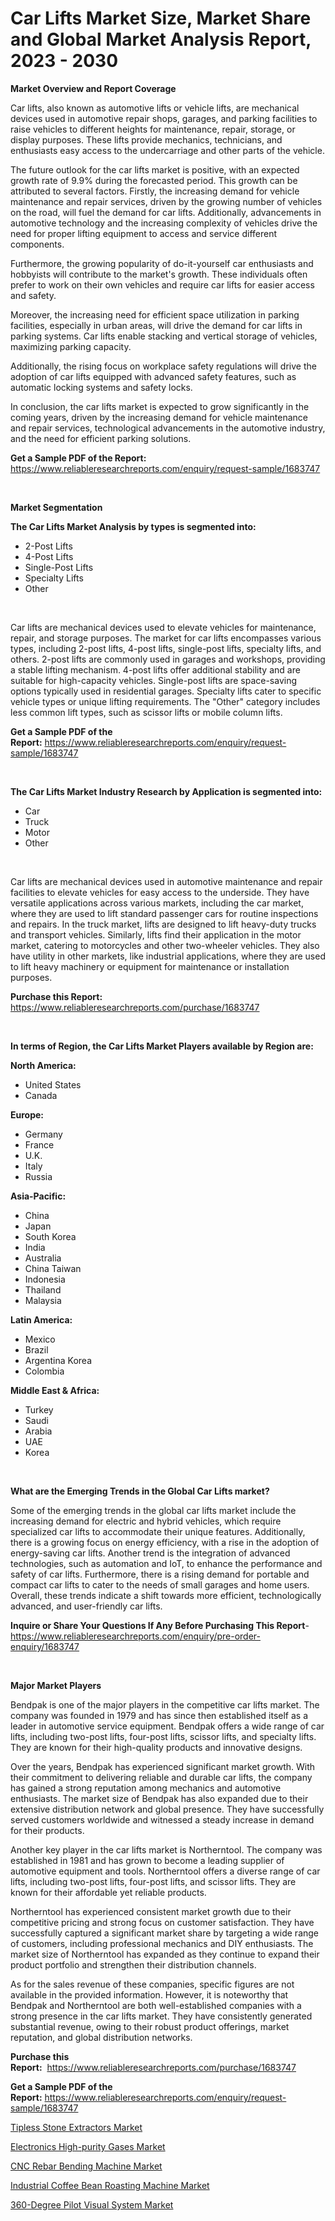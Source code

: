<p><h1>Car Lifts Market Size, Market Share and Global Market Analysis Report, 2023 - 2030</h1></p><p><strong>Market Overview and Report Coverage</strong></p>
<p><p>Car lifts, also known as automotive lifts or vehicle lifts, are mechanical devices used in automotive repair shops, garages, and parking facilities to raise vehicles to different heights for maintenance, repair, storage, or display purposes. These lifts provide mechanics, technicians, and enthusiasts easy access to the undercarriage and other parts of the vehicle.</p><p>The future outlook for the car lifts market is positive, with an expected growth rate of 9.9% during the forecasted period. This growth can be attributed to several factors. Firstly, the increasing demand for vehicle maintenance and repair services, driven by the growing number of vehicles on the road, will fuel the demand for car lifts. Additionally, advancements in automotive technology and the increasing complexity of vehicles drive the need for proper lifting equipment to access and service different components.</p><p>Furthermore, the growing popularity of do-it-yourself car enthusiasts and hobbyists will contribute to the market's growth. These individuals often prefer to work on their own vehicles and require car lifts for easier access and safety.</p><p>Moreover, the increasing need for efficient space utilization in parking facilities, especially in urban areas, will drive the demand for car lifts in parking systems. Car lifts enable stacking and vertical storage of vehicles, maximizing parking capacity.</p><p>Additionally, the rising focus on workplace safety regulations will drive the adoption of car lifts equipped with advanced safety features, such as automatic locking systems and safety locks.</p><p>In conclusion, the car lifts market is expected to grow significantly in the coming years, driven by the increasing demand for vehicle maintenance and repair services, technological advancements in the automotive industry, and the need for efficient parking solutions.</p></p>
<p><strong>Get a Sample PDF of the Report:</strong> <a href="https://www.reliableresearchreports.com/enquiry/request-sample/1683747">https://www.reliableresearchreports.com/enquiry/request-sample/1683747</a></p>
<p>&nbsp;</p>
<p><strong>Market Segmentation</strong></p>
<p><strong>The Car Lifts Market Analysis by types is segmented into:</strong></p>
<p><ul><li>2-Post Lifts</li><li>4-Post Lifts</li><li>Single-Post Lifts</li><li>Specialty Lifts</li><li>Other</li></ul></p>
<p>&nbsp;</p>
<p><p>Car lifts are mechanical devices used to elevate vehicles for maintenance, repair, and storage purposes. The market for car lifts encompasses various types, including 2-post lifts, 4-post lifts, single-post lifts, specialty lifts, and others. 2-post lifts are commonly used in garages and workshops, providing a stable lifting mechanism. 4-post lifts offer additional stability and are suitable for high-capacity vehicles. Single-post lifts are space-saving options typically used in residential garages. Specialty lifts cater to specific vehicle types or unique lifting requirements. The "Other" category includes less common lift types, such as scissor lifts or mobile column lifts.</p></p>
<p><strong>Get a Sample PDF of the Report:</strong>&nbsp;<a href="https://www.reliableresearchreports.com/enquiry/request-sample/1683747">https://www.reliableresearchreports.com/enquiry/request-sample/1683747</a></p>
<p>&nbsp;</p>
<p><strong>The Car Lifts Market Industry Research by Application is segmented into:</strong></p>
<p><ul><li>Car</li><li>Truck</li><li>Motor</li><li>Other</li></ul></p>
<p>&nbsp;</p>
<p><p>Car lifts are mechanical devices used in automotive maintenance and repair facilities to elevate vehicles for easy access to the underside. They have versatile applications across various markets, including the car market, where they are used to lift standard passenger cars for routine inspections and repairs. In the truck market, lifts are designed to lift heavy-duty trucks and transport vehicles. Similarly, lifts find their application in the motor market, catering to motorcycles and other two-wheeler vehicles. They also have utility in other markets, like industrial applications, where they are used to lift heavy machinery or equipment for maintenance or installation purposes.</p></p>
<p><strong>Purchase this Report:</strong>&nbsp; <a href="https://www.reliableresearchreports.com/purchase/1683747">https://www.reliableresearchreports.com/purchase/1683747</a></p>
<p>&nbsp;</p>
<p><strong>In terms of Region, the Car Lifts Market Players available by Region are:</strong></p>
<p>
    <p> <strong> North America: </strong>
        <ul>
            <li>United States</li>
            <li>Canada</li>
        </ul>
        </p> 
    <p> <strong> Europe: </strong>
        <ul>
            <li>Germany</li>
            <li>France</li>
            <li>U.K.</li>
            <li>Italy</li>
            <li>Russia</li>
        </ul>
        </p> 
    <p> <strong> Asia-Pacific: </strong>
        <ul>
            <li>China</li>
            <li>Japan</li>
            <li>South Korea</li>
            <li>India</li>
            <li>Australia</li>
            <li>China Taiwan</li>
            <li>Indonesia</li>
            <li>Thailand</li>
            <li>Malaysia</li>
        </ul>
        </p> 
    <p> <strong> Latin America: </strong>
        <ul>
            <li>Mexico</li>
            <li>Brazil</li>
            <li>Argentina Korea</li>
            <li>Colombia</li>
        </ul>
        </p> 
    <p> <strong> Middle East & Africa: </strong>
        <ul>
            <li>Turkey</li>
            <li>Saudi</li>
            <li>Arabia</li>
            <li>UAE</li>
            <li>Korea</li>
        </ul>
    </p>
    </p>
<p>&nbsp;</p>
<p><strong>What are the Emerging Trends in the Global Car Lifts market?</strong></p>
<p><p>Some of the emerging trends in the global car lifts market include the increasing demand for electric and hybrid vehicles, which require specialized car lifts to accommodate their unique features. Additionally, there is a growing focus on energy efficiency, with a rise in the adoption of energy-saving car lifts. Another trend is the integration of advanced technologies, such as automation and IoT, to enhance the performance and safety of car lifts. Furthermore, there is a rising demand for portable and compact car lifts to cater to the needs of small garages and home users. Overall, these trends indicate a shift towards more efficient, technologically advanced, and user-friendly car lifts.</p></p>
<p><strong>Inquire or Share Your Questions If Any Before Purchasing This Report</strong>- <a href="https://www.reliableresearchreports.com/enquiry/pre-order-enquiry/1683747">https://www.reliableresearchreports.com/enquiry/pre-order-enquiry/1683747</a></p>
<p>&nbsp;</p>
<p><strong>Major Market Players</strong></p>
<p><p>Bendpak is one of the major players in the competitive car lifts market. The company was founded in 1979 and has since then established itself as a leader in automotive service equipment. Bendpak offers a wide range of car lifts, including two-post lifts, four-post lifts, scissor lifts, and specialty lifts. They are known for their high-quality products and innovative designs.</p><p>Over the years, Bendpak has experienced significant market growth. With their commitment to delivering reliable and durable car lifts, the company has gained a strong reputation among mechanics and automotive enthusiasts. The market size of Bendpak has also expanded due to their extensive distribution network and global presence. They have successfully served customers worldwide and witnessed a steady increase in demand for their products.</p><p>Another key player in the car lifts market is Northerntool. The company was established in 1981 and has grown to become a leading supplier of automotive equipment and tools. Northerntool offers a diverse range of car lifts, including two-post lifts, four-post lifts, and scissor lifts. They are known for their affordable yet reliable products.</p><p>Northerntool has experienced consistent market growth due to their competitive pricing and strong focus on customer satisfaction. They have successfully captured a significant market share by targeting a wide range of customers, including professional mechanics and DIY enthusiasts. The market size of Northerntool has expanded as they continue to expand their product portfolio and strengthen their distribution channels.</p><p>As for the sales revenue of these companies, specific figures are not available in the provided information. However, it is noteworthy that Bendpak and Northerntool are both well-established companies with a strong presence in the car lifts market. They have consistently generated substantial revenue, owing to their robust product offerings, market reputation, and global distribution networks.</p></p>
<p><strong>Purchase this Report:</strong>&nbsp;&nbsp;<a href="https://www.reliableresearchreports.com/purchase/1683747">https://www.reliableresearchreports.com/purchase/1683747</a></p>
<p></p>
<p><strong>Get a Sample PDF of the Report:</strong>&nbsp;<a href="https://www.reliableresearchreports.com/enquiry/request-sample/1683747">https://www.reliableresearchreports.com/enquiry/request-sample/1683747</a></p>
<p><p><a href="https://www.linkedin.com/pulse/tipless-stone-extractors-market-size-growth-forecast-from-deh0c/">Tipless Stone Extractors Market</a></p><p><a href="https://medium.com/@joanacasper19/electronics-high-purity-gases-market-competitive-analysis-market-trends-and-forecast-to-2030-41360b06153c">Electronics High-purity Gases Market</a></p><p><a href="https://github.com/gshchiplitsov/Market-Research-Report-List-1/blob/main/cnc-rebar-bending-machine-market.md">CNC Rebar Bending Machine Market</a></p><p><a href="https://github.com/rahu1503/Market-Research-Report-List-1/blob/main/industrial-coffee-bean-roasting-machine-market.md">Industrial Coffee Bean Roasting Machine Market</a></p><p><a href="https://medium.com/@fosterfahey1016/360-degree-pilot-visual-system-market-size-cagr-trends-2024-2030-d69aaad8311b">360-Degree Pilot Visual System Market</a></p></p>